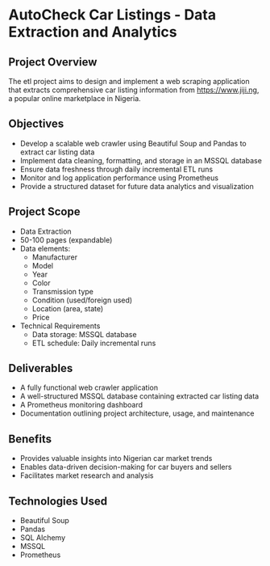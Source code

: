 AutoCheck Car Listings - Data Extraction and Analytics
=====================================================

Project Overview
-------------------
The etl project aims to design and implement a web scraping application that extracts comprehensive car listing information from https://www.jiji.ng, a popular online marketplace in Nigeria.

Objectives
------------
  - Develop a scalable web crawler using Beautiful Soup and Pandas to extract car listing data
  - Implement data cleaning, formatting, and storage in an MSSQL database
  - Ensure data freshness through daily incremental ETL runs
  - Monitor and log application performance using Prometheus
  - Provide a structured dataset for future data analytics and visualization
    
Project Scope
----------------
  - Data Extraction
  - 50-100 pages (expandable)
  - Data elements:
      + Manufacturer
      + Model
      + Year
      + Color
      + Transmission type
      + Condition (used/foreign used)
      + Location (area, state)
      + Price
  - Technical Requirements
      + Data storage: MSSQL database
      + ETL schedule: Daily incremental runs
   
Deliverables
--------------
  - A fully functional web crawler application
  - A well-structured MSSQL database containing extracted car listing data
  - A Prometheus monitoring dashboard
  - Documentation outlining project architecture, usage, and maintenance
    
Benefits
----------
  - Provides valuable insights into Nigerian car market trends
  - Enables data-driven decision-making for car buyers and sellers
  - Facilitates market research and analysis

Technologies Used
--------------------
+ Beautiful Soup
+ Pandas
+ SQL Alchemy
+ MSSQL
+ Prometheus
